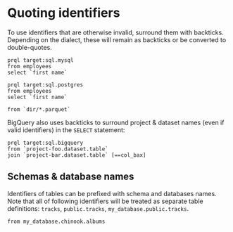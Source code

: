 # Quoting identifiers

To use identifiers that are otherwise invalid, surround them with backticks.
Depending on the dialect, these will remain as backticks or be converted to
double-quotes.

```prql
prql target:sql.mysql
from employees
select `first name`
```

```prql
prql target:sql.postgres
from employees
select `first name`
```

```prql
from `dir/*.parquet`
```

BigQuery also uses backticks to surround project & dataset names (even if valid
identifiers) in the `SELECT` statement:

```prql
prql target:sql.bigquery
from `project-foo.dataset.table`
join `project-bar.dataset.table` [==col_bax]
```

## Schemas & database names

Identifiers of tables can be prefixed with schema and databases names. Note that
all of following identifiers will be treated as separate table definitions:
`tracks`, `public.tracks`, `my_database.public.tracks`.

```prql
from my_database.chinook.albums
```
